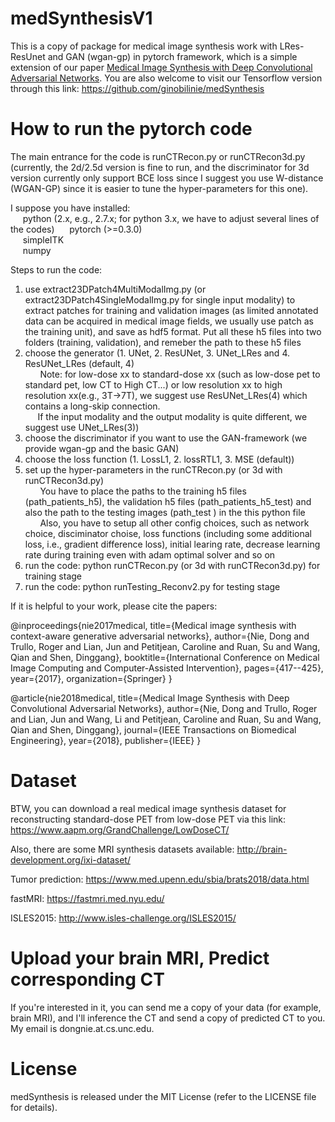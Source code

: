 # medSynthesisV1
This is a copy of package for medical image synthesis work with LRes-ResUnet and GAN (wgan-gp) in pytorch framework, which is a simple extension of our paper <a href='https://ieeexplore.ieee.org/abstract/document/8310638/'>Medical Image Synthesis with Deep Convolutional Adversarial Networks</a>. You are also welcome to visit our Tensorflow version through this link:
https://github.com/ginobilinie/medSynthesis

# How to run the pytorch code
The main entrance for the code is runCTRecon.py or runCTRecon3d.py (currently, the 2d/2.5d version is fine to run, and the discriminator for 3d version currently only support BCE loss since I suggest you use W-distance (WGAN-GP) since it is easier to tune the hyper-parameters for this one).

I suppose you have installed:    <br>
    &nbsp;&nbsp;&nbsp;&nbsp;&nbsp;python (2.x, e.g., 2.7.x; for python 3.x, we have to adjust several lines of the codes)
    &nbsp;&nbsp;&nbsp;&nbsp;&nbsp;pytorch (>=0.3.0)
     <br> &nbsp;&nbsp;&nbsp;&nbsp;&nbsp;simpleITK 
     <br> &nbsp;&nbsp;&nbsp;&nbsp;&nbsp;numpy

Steps to run the code:
1. use extract23DPatch4MultiModalImg.py (or extract23DPatch4SingleModalImg.py for single input modality) to extract patches for training and validation images (as limited annotated data can be acquired in medical image fields, we usually use patch as the training unit), and save as hdf5 format. Put all these h5 files into two folders (training, validation), and remeber the path to these h5 files
2. choose the generator (1. UNet, 2. ResUNet, 3. UNet_LRes and 4. ResUNet_LRes (default, 4)<br>
  &nbsp;&nbsp;&nbsp;&nbsp;&nbsp; Note: for low-dose xx to standard-dose xx (such as low-dose pet to standard pet, low CT to High CT...) or low resolution xx to high resolution xx(e.g., 3T->7T), we suggest use ResUNet_LRes(4) which contains a long-skip connection. 
 <br> &nbsp;&nbsp;&nbsp;&nbsp;&nbsp;If the input modality and the output modality is quite different, we suggest use UNet_LRes(3))
3. choose the discriminator if you want to use the GAN-framework (we provide wgan-gp and the basic GAN)
4. choose the loss function (1. LossL1, 2. lossRTL1, 3. MSE (default))
5. set up the hyper-parameters in the runCTRecon.py (or 3d with runCTRecon3d.py)<br>
  &nbsp;&nbsp;&nbsp;&nbsp;&nbsp; You have to place the paths to the training h5 files (path_patients_h5), the validation h5 files (path_patients_h5_test) and also the path to the testing images (path_test ) in the this python file<br>
  &nbsp;&nbsp;&nbsp;&nbsp;&nbsp; Also, you have to setup all other config choices, such as network choice, disciminator choise, loss functions (including some additional loss, i.e., gradient difference loss), initial learing rate, decrease learning rate during training even with adam optimal solver and so on
6. run the code: python runCTRecon.py (or 3d with runCTRecon3d.py) for training stage
7. run the code: python runTesting_Reconv2.py for testing stage

If it is helpful to your work, please cite the papers:

@inproceedings{nie2017medical,
  title={Medical image synthesis with context-aware generative adversarial networks},
  author={Nie, Dong and Trullo, Roger and Lian, Jun and Petitjean, Caroline and Ruan, Su and Wang, Qian and Shen, Dinggang},
  booktitle={International Conference on Medical Image Computing and Computer-Assisted Intervention},
  pages={417--425},
  year={2017},
  organization={Springer}
}

@article{nie2018medical,
  title={Medical Image Synthesis with Deep Convolutional Adversarial Networks},
  author={Nie, Dong and Trullo, Roger and Lian, Jun and Wang, Li and Petitjean, Caroline and Ruan, Su and Wang, Qian and Shen, Dinggang},
  journal={IEEE Transactions on Biomedical Engineering},
  year={2018},
  publisher={IEEE}
}

# Dataset
BTW, you can download a real medical image synthesis dataset for reconstructing standard-dose PET from low-dose PET via this link:  https://www.aapm.org/GrandChallenge/LowDoseCT/

Also, there are some MRI synthesis datasets available:
http://brain-development.org/ixi-dataset/

Tumor prediction: 
https://www.med.upenn.edu/sbia/brats2018/data.html

fastMRI:
https://fastmri.med.nyu.edu/

ISLES2015:
http://www.isles-challenge.org/ISLES2015/

# Upload your brain MRI, Predict corresponding CT

If you're interested in it, you can send me a copy of your data (for example, brain MRI), and I'll inference the CT and send a copy of predicted CT to you. My email is dongnie.at.cs.unc.edu.

# License
medSynthesis is released under the MIT License (refer to the LICENSE file for details).
